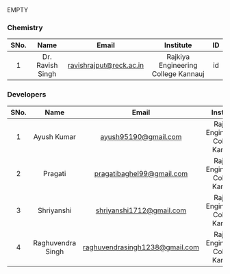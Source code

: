 EMPTY
<!-- Remove all lines above this line before making changes to the file -->
### Chemistry
| SNo. | Name | Email | Institute | ID |
| :---: | :---: | :---: | :---: | :---: |
| 1 | Dr. Ravish Singh | ravishrajput@reck.ac.in | Rajkiya Engineering College Kannauj | id |

### Developers
| SNo. | Name | Email | Institute | ID |
| :---: | :---: | :---: | :---: | :---: |
| 1 | Ayush Kumar | ayush95190@gmail.com | Rajkiya Engineering College Kannauj | id |
| 2 | Pragati | pragatibaghel99@gmail.com | Rajkiya Engineering College Kannauj | id |
| 3 | Shriyanshi	 | shriyanshi1712@gmail.com | Rajkiya Engineering College Kannauj | id |
| 4 | Raghuvendra Singh | raghuvendrasingh1238@gmail.com | Rajkiya Engineering College Kannauj | id |
